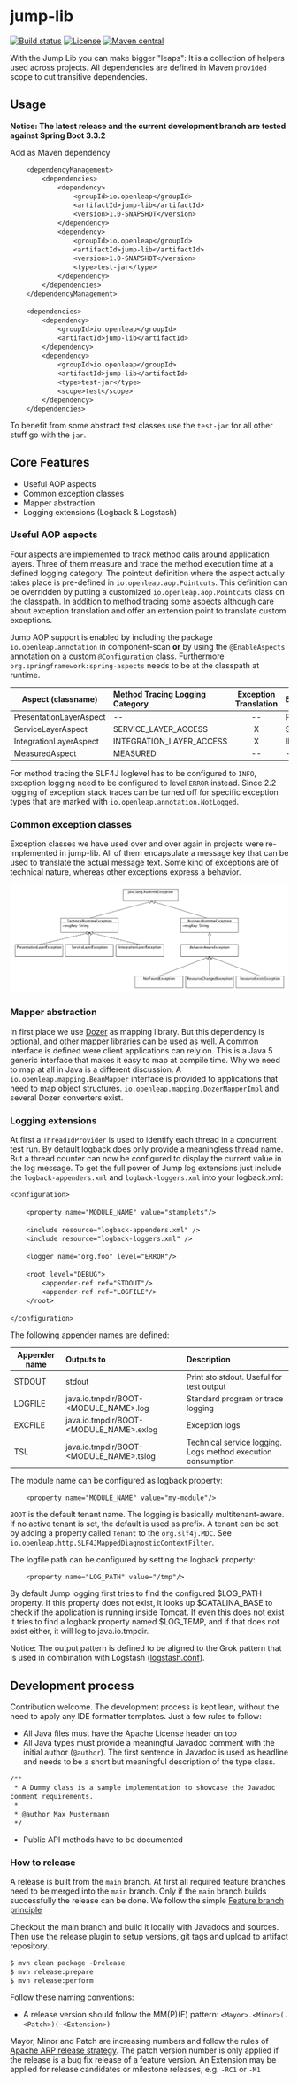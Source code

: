 # jump-lib
[![Build status](https://github.com/openleapio/jump-lib/actions/workflows/main-build.yml/badge.svg)](https://github.com/openleapio/jump-lib/actions/workflows/main-build.yml)
[![License](https://img.shields.io/badge/License-Apache%202.0-blue.svg)](LICENSE)
[![Maven central](https://img.shields.io/maven-central/v/io.openleap/jump-lib)](https://search.maven.org/search?q=a:jump-lib)

With the Jump Lib you can make bigger "leaps": It is a collection of helpers used across projects. All dependencies are defined
in Maven `provided` scope to cut transitive dependencies.

## Usage
**Notice: The latest release and the current development branch are tested against Spring Boot 3.3.2**

Add as Maven dependency
```
    <dependencyManagement>
        <dependencies>
            <dependency>
                <groupId>io.openleap</groupId>
                <artifactId>jump-lib</artifactId>
                <version>1.0-SNAPSHOT</version>
            </dependency>
            <dependency>
                <groupId>io.openleap</groupId>
                <artifactId>jump-lib</artifactId>
                <version>1.0-SNAPSHOT</version>
                <type>test-jar</type>
            </dependency>
        </dependencies>
    </dependencyManagement>

    <dependencies>
        <dependency>
            <groupId>io.openleap</groupId>
            <artifactId>jump-lib</artifactId>
        </dependency>
        <dependency>
            <groupId>io.openleap</groupId>
            <artifactId>jump-lib</artifactId>
            <type>test-jar</type>
            <scope>test</scope>
        </dependency>
    </dependencies>

```

To benefit from some abstract test classes use the `test-jar` for all other stuff go with 
the `jar`.

## Core Features

- Useful AOP aspects
- Common exception classes
- Mapper abstraction
- Logging extensions (Logback & Logstash)

### Useful AOP aspects 

Four aspects are implemented to track method calls around application layers. Three of them measure and trace the method execution time at
a defined logging category. The pointcut definition where the aspect actually takes place is pre-defined in `io.openleap.aop.Pointcuts`. This
definition can be overridden by putting a customized `io.openleap.aop.Pointcuts` class on the classpath. In addition to method tracing some
aspects although care about exception translation and offer an extension point to translate custom exceptions.

Jump AOP support is enabled by including the package `io.openleap.annotation` in component-scan **or** by using the `@EnableAspects`
annotation on a custom `@Configuration` class. Furthermore `org.springframework:spring-aspects` needs to be at the classpath at runtime.

| Aspect (classname)           | Method Tracing Logging Category | Exception Translation  | Exception Logging Category   |
| ---------------------------- |:------------------------------- |:----------------------:|:---------------------------- |
| PresentationLayerAspect      | --                              | --                     | PRESENTATION_LAYER_EXCEPTION |
| ServiceLayerAspect           | SERVICE_LAYER_ACCESS            | X                      | SERVICE_LAYER_EXCEPTION      |
| IntegrationLayerAspect       | INTEGRATION_LAYER_ACCESS        | X                      | INTEGRATION_LAYER_EXCEPTION  |
| MeasuredAspect               | MEASURED                        | --                     | --                           |

For method tracing the SLF4J loglevel has to be configured to `INFO`, exception logging need to be configured to level `ERROR` instead.
Since 2.2 logging of exception stack traces can be turned off for specific exception types that are marked with `io.openleap.annotation.NotLogged`.

### Common exception classes 

 Exception classes we have used over and over again in projects were re-implemented in jump-lib. All of them encapsulate a message key that
 can be used to translate the actual message text. Some kind of exceptions are of technical nature, whereas other exceptions express a
 behavior.

![Exception hierarchy][2]

### Mapper abstraction 

In first place we use [Dozer](http://dozer.sourceforge.net) as mapping library. But this dependency is optional, and other mapper libraries can be used as well. A common
interface is defined were client applications can rely on. This is a Java 5 generic interface that makes it easy to map at compile time.
Why we need to map at all in Java is a different discussion. A `io.openleap.mapping.BeanMapper` interface is provided to
applications that need to map object structures. `io.openleap.mapping.DozerMapperImpl` and several Dozer converters
exist. 


### Logging extensions 

At first a `ThreadIdProvider` is used to identify each thread in a concurrent
test run. By default logback does only provide a meaningless thread name. But a thread counter can now be configured to display the current value in the
log message. To get the full power of Jump log extensions just include the `logback-appenders.xml` and `logback-loggers.xml` into your logback.xml:

 ````
 <configuration>
 
     <property name="MODULE_NAME" value="stamplets"/>
 
     <include resource="logback-appenders.xml" />
     <include resource="logback-loggers.xml" />
 
     <logger name="org.foo" level="ERROR"/>
 
     <root level="DEBUG">
         <appender-ref ref="STDOUT"/>
         <appender-ref ref="LOGFILE"/>
     </root>
 
 </configuration>
 ```` 

The following appender names are defined: 

| Appender name | Outputs to                              | Description                              |
| ------------- |:--------------------------------------- |:---------------------------------------- |
| STDOUT        | stdout                                  | Print sto stdout. Useful for test output |
| LOGFILE       | java.io.tmpdir/BOOT-<MODULE_NAME>.log   | Standard program or trace logging        |
| EXCFILE       | java.io.tmpdir/BOOT-<MODULE_NAME>.exlog | Exception logs                           |
| TSL           | java.io.tmpdir/BOOT-<MODULE_NAME>.tslog | Technical service logging. Logs method execution consumption |

The module name can be configured as logback property:

 ```` 
     <property name="MODULE_NAME" value="my-module"/>
 ```` 

`BOOT` is the default tenant name. The logging is basically multitenant-aware. If no active tenant is set, the default is used as prefix.
A tenant can be set by adding a property called `Tenant` to the `org.slf4j.MDC`. See `io.openleap.http.SLF4JMappedDiagnosticContextFilter`.

The logfile path can be configured by setting the logback property:

 ```` 
     <property name="LOG_PATH" value="/tmp"/>
 ```` 

By default Jump logging first tries to find the configured $LOG_PATH property. If this property does not exist, it looks up $CATALINA_BASE
to check if the application is running inside Tomcat. If even this does not exist it tries to find a logback property named $LOG_TEMP, and if
that does not exist either, it will log to java.io.tmpdir.

Notice: The output pattern is defined to be aligned to the Grok pattern that is used in combination with Logstash ([logstash.conf][logstashconf]).


## Development process
 Contribution welcome. The development process is kept lean, without the need to apply any IDE formatter templates. Just a few rules to
 follow:

  - All Java files must have the Apache License header on top
  - All Java types must provide a meaningful Javadoc comment with the initial author (`@author`). The first sentence in Javadoc is used as headline and needs to
    be a short but meaningful description of the type class.

 ````
 /**
  * A Dummy class is a sample implementation to showcase the Javadoc comment requirements.
  *
  * @author Max Mustermann
  */
 ````

  - Public API methods have to be documented

### How to release
 A release is built from the `main` branch. At first all required feature branches need to be merged into the `main` branch. Only if
 the `main` branch builds successfully the release can be done. We follow the simple [Feature branch principle](https://de.atlassian.com/git/tutorials/comparing-workflows#feature-branch-workflow) 

 Checkout the main branch and build it locally with Javadocs and sources. Then use the release plugin to setup versions, git tags and
 upload to artifact repository.

 ````
 $ mvn clean package -Drelease
 $ mvn release:prepare
 $ mvn release:perform
 ````

 Follow these naming conventions:

  - A release version should follow the MM(P)(E) pattern: `<Mayor>.<Minor>(.<Patch>)(-<Extension>)`

  Mayor, Minor and Patch are increasing numbers and follow the rules of [Apache ARP release strategy][1]. The patch version number is only
  applied if the release is a bug fix release of a feature version. An Extension may be applied for release candidates or milestone
  releases, e.g. `-RC1` or `-M1`


 [1]: https://apr.apache.org/versioning.html#strategy
 [2]: src/site/resources/exceptions.png


[logstashconf]: src/main/resources/logstash.conf
